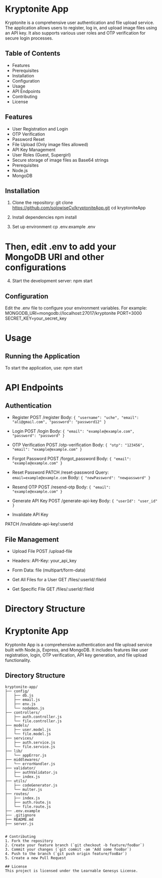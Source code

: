 # Kryptonite App
Kryptonite is a comprehensive user authentication and file upload service. The application allows users to register, log in, and upload image files using an API key. It also supports various user roles and OTP verification for secure login processes.

## Table of Contents
- Features
- Prerequisites
- Installation
- Configuration
- Usage
- API Endpoints
- Contributing
- License

 ## Features
- User Registration and Login
- OTP Verification
- Password Reset
- File Upload (Only image files allowed)
- API Key Management
 - User Roles (Guest, Supergirl)
- Secure storage of image files as Base64 strings
- Prerequisites
- Node.js
- MongoDB

## Installation
1. Clone the repository:
git clone https://github.com/solowiseCv/kryptoniteApp.git
cd kryptoniteApp

2. Install dependencies
npm install

3. Set up environment
cp .env.example .env
# Then, edit .env to add your MongoDB URI and other configurations

4. Start the development server:
npm start

## Configuration
Edit the .env file to configure your environment variables. For example:
MONGODB_URI=mongodb://localhost:27017/kryptonite
PORT=3000
SECRET_KEY=your_secret_key

# Usage
## Running the Application
To start the application, use:
npm start

# API Endpoints
## Authentication

- Register
POST /register
Body: `{ "username": "uche", "email": "ali@gmail.com", "password": "password12" }`

- Login
POST /login
Body: `{ "email": "example@example.com", "password": "password" }`

- OTP Verification
POST /otp-verification
Body: `{ "otp": "123456", "email": "example@example.com" }`

- Forgot Password
 POST /forgot_password
 Body: `{ "email": "example@example.com" }`

- Reset Password
PATCH /reset-password
Query: `email=example@example.com`
Body: `{ "newPassword": "newpassword" }`

- Resend OTP
POST /resend-otp
Body: `{ "email": "example@example.com" }`

- Generate API Key
POST /generate-api-key
Body: `{ "userId": "user_id" }`

- Invalidate API Key

PATCH /invalidate-api-key/:userId

## File Management

- Upload File
POST /upload-file

- Headers: API-Key: your_api_key
- Form Data: file (multipart/form-data)

- Get All Files for a User
GET /files/:userId/:fileId

- Get Specific File
GET /files/:userId/:fileId

# Directory Structure

# Kryptonite App

Kryptonite App is a comprehensive authentication and file upload service built with Node.js, Express, and MongoDB. It includes features like user registration, login, OTP verification, API key generation, and file upload functionality.

## Directory Structure

```plaintext
kryptonite-app/
├── config/
│   ├── db.js
│   ├── email.js
│   ├── env.js
│   └── nodemon.js
├── controllers/
│   ├── auth.controller.js
│   └── file.controller.js
├── models/
│   ├── user.model.js
│   └── file.model.js
├── services/
│   ├── auth.service.js
│   └── file.service.js
├── lib/
│   └── appError.js
├── middlewares/
│   └── errorHandler.js
├── validator/
│   ├── authValidator.js
│   └── index.js
├── utils/
│   ├── codeGenerator.js
│   └── multer.js
├── routes/
│   ├── index.js
│   ├── auth.route.js
│   └── file.route.js
├── .env.example
├── .gitignore
├── README.md
├── server.js


# Contributing
1. Fork the repository
2. Create your feature branch (`git checkout -b feature/fooBar`)
3. Commit your changes (`git commit -am 'Add some fooBar`)
4. Push to the branch (`git push origin feature/fooBar`)
5. Create a new Pull Request

## License
This project is licensed under the Learnable Genesys License.